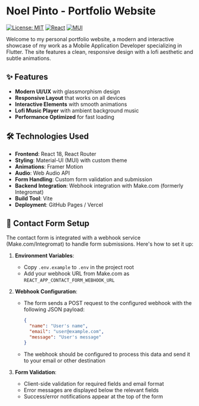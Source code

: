 # Noel Pinto - Portfolio Website

[![License: MIT](https://img.shields.io/badge/License-MIT-yellow.svg)](https://opensource.org/licenses/MIT)
[![React](https://img.shields.io/badge/React-18.2.0-61DAFB?logo=react)](https://reactjs.org/)
[![MUI](https://img.shields.io/badge/Material--UI-5.14.20-0081CB?logo=mui)](https://mui.com/)

Welcome to my personal portfolio website, a modern and interactive showcase of my work as a Mobile Application Developer specializing in Flutter. The site features a clean, responsive design with a lofi aesthetic and subtle animations.

## ✨ Features

- **Modern UI/UX** with glassmorphism design
- **Responsive Layout** that works on all devices
- **Interactive Elements** with smooth animations
- **Lofi Music Player** with ambient background music
- **Performance Optimized** for fast loading

## 🛠️ Technologies Used

- **Frontend**: React 18, React Router
- **Styling**: Material-UI (MUI) with custom theme
- **Animations**: Framer Motion
- **Audio**: Web Audio API
- **Form Handling**: Custom form validation and submission
- **Backend Integration**: Webhook integration with Make.com (formerly Integromat)
- **Build Tool**: Vite
- **Deployment**: GitHub Pages / Vercel

## 📝 Contact Form Setup

The contact form is integrated with a webhook service (Make.com/Integromat) to handle form submissions. Here's how to set it up:

1. **Environment Variables**:
   - Copy `.env.example` to `.env` in the project root
   - Add your webhook URL from Make.com as `REACT_APP_CONTACT_FORM_WEBHOOK_URL`

2. **Webhook Configuration**:
   - The form sends a POST request to the configured webhook with the following JSON payload:
     ```json
     {
       "name": "User's name",
       "email": "user@example.com",
       "message": "User's message"
     }
     ```
   - The webhook should be configured to process this data and send it to your email or other destination

3. **Form Validation**:
   - Client-side validation for required fields and email format
   - Error messages are displayed below the relevant fields
   - Success/error notifications appear at the top of the form
